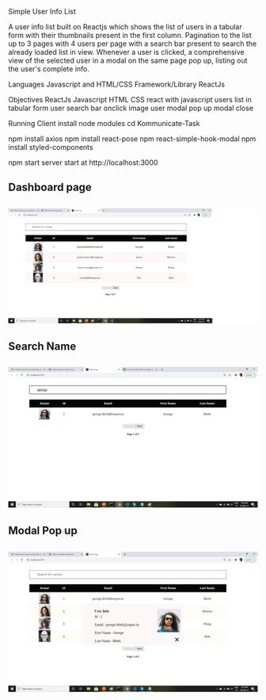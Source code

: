 Simple User Info List

A user info list built on Reactjs  which shows the list of users in a tabular form  with their thumbnails present in the first column.
Pagination to the list up to 3 pages with 4 users per page with a search bar present to search the already loaded list in view.
Whenever a user is clicked, a comprehensive view of the selected user in a modal on the same page pop up, listing out the user's complete info. 

Languages Javascript and HTML/CSS
Framework/Library ReactJs

Objectives ReactJs Javascript HTML CSS
react with javascript
users list in tabular form
user search bar
onclick image user modal pop up
modal close

Running Client
install node modules
cd Kommunicate-Task

npm install axios
npm install react-pose
npm react-simple-hook-modal
npm install styled-components

npm start
server start at http://localhost:3000


<h2>Dashboard page<h2>
<p align="center">
     <img src="https://github.com/Wahid-Mujawar/Kommunicate-Task/blob/master/src/snaps/dashboard.jpg" width="600px" />
</p>

<h2>Search Name<h2>
<p align="center">
     <img src="https://github.com/Wahid-Mujawar/Kommunicate-Task/blob/master/src/snaps/search.jpg" width="600px" />
</p>

<h2>Modal Pop up<h2>
<p align="center">
     <img src="https://github.com/Wahid-Mujawar/Kommunicate-Task/blob/master/src/snaps/Modal.jpg" width="600px" />
</p>